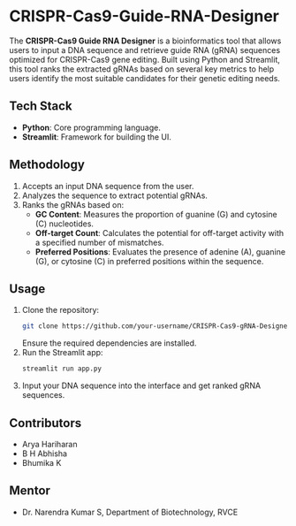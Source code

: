 # CRISPR-Cas9-Guide-RNA-Designer

The **CRISPR-Cas9 Guide RNA Designer** is a bioinformatics tool that allows users to input a DNA sequence and retrieve guide RNA (gRNA) sequences optimized for CRISPR-Cas9 gene editing. Built using Python and Streamlit, this tool ranks the extracted gRNAs based on several key metrics to help users identify the most suitable candidates for their genetic editing needs.

## Tech Stack
- **Python**: Core programming language.
- **Streamlit**: Framework for building the UI.

## Methodology
1. Accepts an input DNA sequence from the user.
2. Analyzes the sequence to extract potential gRNAs.
3. Ranks the gRNAs based on:
   - **GC Content**: Measures the proportion of guanine (G) and cytosine (C) nucleotides.
   - **Off-target Count**: Calculates the potential for off-target activity with a specified number of mismatches.
   - **Preferred Positions**: Evaluates the presence of adenine (A), guanine (G), or cytosine (C) in preferred positions within the sequence.

## Usage
1. Clone the repository:
   ```bash
   git clone https://github.com/your-username/CRISPR-Cas9-gRNA-Designer.git
   ```
   Ensure the required dependencies are installed.
2. Run the Streamlit app:
   ```bash
   streamlit run app.py
   ```
3. Input your DNA sequence into the interface and get ranked gRNA sequences.

## Contributors
- Arya Hariharan
- B H Abhisha
- Bhumika K

## Mentor
- Dr. Narendra Kumar S, Department of Biotechnology, RVCE
